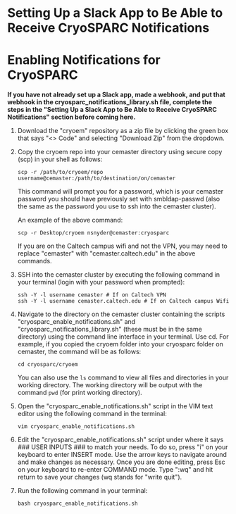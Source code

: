 # Setting Up a Slack App to Be Able to Receive CryoSPARC Notifications

# Enabling Notifications for CryoSPARC

__If you have not already set up a Slack app, made a webhook, and put that webhook in the cryosparc_notifications_library.sh file, complete the steps in the "Setting Up a Slack App to Be Able to Receive CryoSPARC Notifications" section before coming here.__

1. Download the "cryoem" repository as a zip file by clicking the green box that says "<> Code" and selecting "Download Zip" from the dropdown.
2. Copy the cryoem repo into your cemaster directory using secure copy (scp) in your shell as follows:
   
   ```
   scp -r /path/to/cryoem/repo username@cemaster:/path/to/destination/on/cemaster
   ```
   
   This command will prompt you for a password, which is your cemaster password you should have previously set with smbldap-passwd (also the same as the password you use to ssh into the cemaster cluster).

   An example of the above command:
   
   ```
   scp -r Desktop/cryoem nsnyder@cemaster:cryosparc
   ```
   
   If you are on the Caltech campus wifi and not the VPN, you may need to replace "cemaster" with "cemaster.caltech.edu" in the above commands.
   
3. SSH into the cemaster cluster by executing the following command in your terminal (login with your password when prompted):

   ```
   ssh -Y -l username cemaster # If on Caltech VPN
   ssh -Y -l username cemaster.caltech.edu # If on Caltech campus Wifi
   ```

4. Navigate to the directory on the cemaster cluster containing the scripts "cryosparc_enable_notifications.sh" and "cryosparc_notifications_library.sh" (these must be in the same directory) using the command line interface in your terminal. Use cd. For example, if you copied the cryoem folder into your cryosparc folder on cemaster, the command will be as follows:

   ```cd cryosparc/cryoem```

   You can also use the ```ls``` command to view all files and directories in your working directory. The working directory will be output with the command ```pwd``` (for print working directory).

5. Open the "cryosparc_enable_notifications.sh" script in the VIM text editor using the following command in the terminal:

   ```vim cryosparc_enable_notifications.sh```

6. Edit the "cryosparc_enable_notifications.sh" script under where it says ### USER INPUTS ### to match your needs. To do so, press "i" on your keyboard to enter INSERT mode. Use the arrow keys to navigate around and make changes as necessary. Once you are done editing, press Esc on your keyboard to re-enter COMMAND mode. Type ":wq" and hit return to save your changes (wq stands for "write quit").

7. Run the following command in your terminal:

   ```bash cryosparc_enable_notifications.sh```

